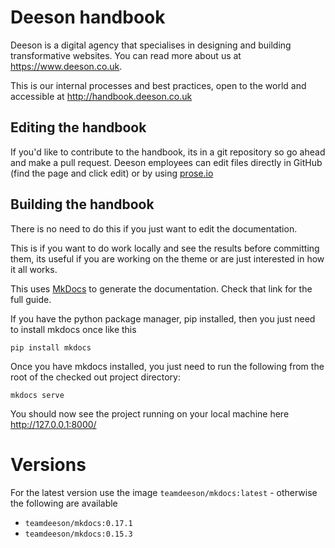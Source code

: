 # Deeson handbook

Deeson is a digital agency that specialises in designing and building transformative websites. You can read more about us at  https://www.deeson.co.uk.

This is our internal processes and best practices, open to the world and accessible at http://handbook.deeson.co.uk

## Editing the handbook

If you'd like to contribute to the handbook, its in a git repository so
go ahead and make a pull request. Deeson employees can edit files
directly in GitHub (find the page and click edit) or by using
[prose.io](https://prose.io)

## Building the handbook

There is no need to do this if you just want to edit the documentation.

This is if you want to do work locally and see the results before
committing them, its useful if you are working on the theme or are
just interested in how it all works.

This uses [MkDocs](https://mkdocs.readthedocs.io) to generate the
documentation. Check that link for the full guide.

If you have the python package manager, pip installed, then you just
need to install mkdocs once like this

    pip install mkdocs

Once you have mkdocs installed, you just need to run the following
from the root of the checked out project directory:

    mkdocs serve

You should now see the project running on your local machine here
http://127.0.0.1:8000/

# Versions

For the latest version use the image `teamdeeson/mkdocs:latest` - otherwise the following are available

* `teamdeeson/mkdocs:0.17.1`
* `teamdeeson/mkdocs:0.15.3`
